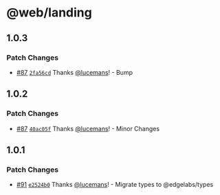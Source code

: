 # @web/landing

## 1.0.3

### Patch Changes

- [#87](https://github.com/v3xlabs/edgeserver/pull/87) [`2fa56cd`](https://github.com/v3xlabs/edgeserver/commit/2fa56cde671aefa870bc2412b92222c035d4f38a) Thanks [@lucemans](https://github.com/lucemans)! - Bump

## 1.0.2

### Patch Changes

- [#87](https://github.com/v3xlabs/edgeserver/pull/87) [`40ac05f`](https://github.com/v3xlabs/edgeserver/commit/40ac05fa96a68f24cae011a1d7169de1155565c7) Thanks [@lucemans](https://github.com/lucemans)! - Minor Changes

## 1.0.1

### Patch Changes

- [#91](https://github.com/v3xlabs/edgeserver/pull/91) [`e2524b0`](https://github.com/v3xlabs/edgeserver/commit/e2524b0f34c4808b6fc443d7ef4c2f321e884b57) Thanks [@lucemans](https://github.com/lucemans)! - Migrate types to @edgelabs/types
